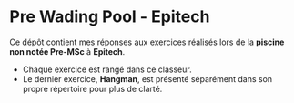 # Pre Wading Pool - Epitech

Ce dépôt contient mes réponses aux exercices réalisés lors de la **piscine non notée Pre-MSc** à **Epitech**.  

- Chaque exercice est rangé dans ce classeur.  
- Le dernier exercice, **Hangman**, est présenté séparément dans son propre répertoire pour plus de clarté.  
